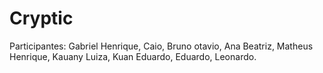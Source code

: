 # Cryptic
Participantes:
Gabriel Henrique,
Caio,
Bruno otavio,
Ana Beatriz,
Matheus Henrique,
Kauany Luiza,
Kuan Eduardo,
Eduardo,
Leonardo.
